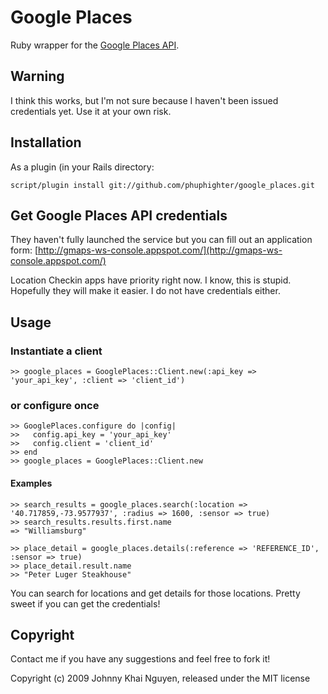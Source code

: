# Google Places

Ruby wrapper for the [Google Places API](http://code.google.com/apis/maps/documentation/places/).

## Warning

I think this works, but I'm not sure because I haven't been issued credentials yet. Use it at your own risk.

## Installation

As a plugin (in your Rails directory:

    script/plugin install git://github.com/phuphighter/google_places.git
    
## Get Google Places API credentials

They haven't fully launched the service but you can fill out an application form: [http://gmaps-ws-console.appspot.com/](http://gmaps-ws-console.appspot.com/)

Location Checkin apps have priority right now.  I know, this is stupid.  Hopefully they will make it easier.  I do not have credentials either.
    
## Usage

### Instantiate a client

    >> google_places = GooglePlaces::Client.new(:api_key => 'your_api_key', :client => 'client_id')
    
### or configure once

    >> GooglePlaces.configure do |config|
    >>   config.api_key = 'your_api_key'
    >>   config.client = 'client_id'
    >> end
    >> google_places = GooglePlaces::Client.new
    
#### Examples

    >> search_results = google_places.search(:location => '40.717859,-73.9577937', :radius => 1600, :sensor => true)
    >> search_results.results.first.name
    => "Williamsburg"
    
    >> place_detail = google_places.details(:reference => 'REFERENCE_ID', :sensor => true)
    >> place_detail.result.name
    >> "Peter Luger Steakhouse"
    
You can search for locations and get details for those locations. Pretty sweet if you can get the credentials!

## Copyright

Contact me if you have any suggestions and feel free to fork it!

Copyright (c) 2009 Johnny Khai Nguyen, released under the MIT license
